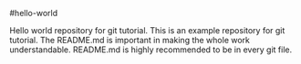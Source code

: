 #hello-world

Hello world repository for git  tutorial. This is an example repository for git tutorial.
The README.md is important in making the whole work understandable. 
README.md is highly recommended to be in every git file.



